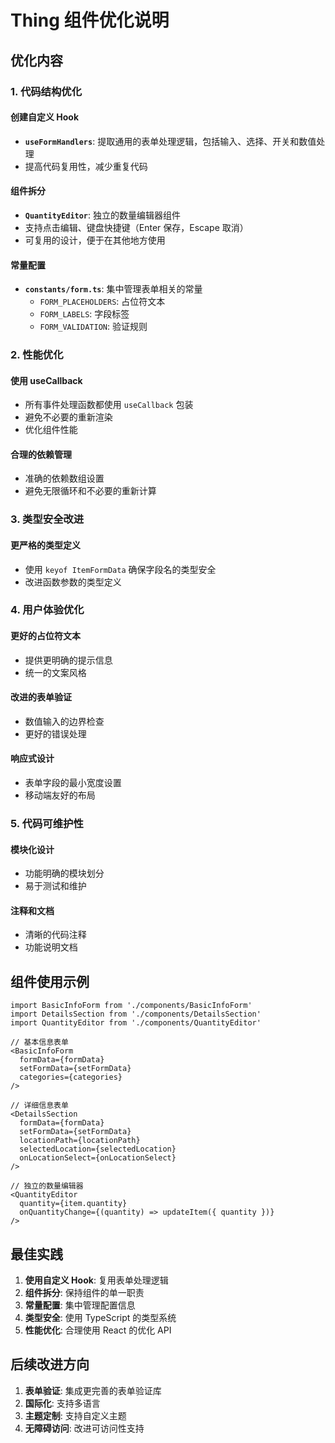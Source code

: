 # Thing 组件优化说明

## 优化内容

### 1. 代码结构优化

#### 创建自定义 Hook
- **`useFormHandlers`**: 提取通用的表单处理逻辑，包括输入、选择、开关和数值处理
- 提高代码复用性，减少重复代码

#### 组件拆分
- **`QuantityEditor`**: 独立的数量编辑器组件
- 支持点击编辑、键盘快捷键（Enter 保存，Escape 取消）
- 可复用的设计，便于在其他地方使用

#### 常量配置
- **`constants/form.ts`**: 集中管理表单相关的常量
  - `FORM_PLACEHOLDERS`: 占位符文本
  - `FORM_LABELS`: 字段标签
  - `FORM_VALIDATION`: 验证规则

### 2. 性能优化

#### 使用 useCallback
- 所有事件处理函数都使用 `useCallback` 包装
- 避免不必要的重新渲染
- 优化组件性能

#### 合理的依赖管理
- 准确的依赖数组设置
- 避免无限循环和不必要的重新计算

### 3. 类型安全改进

#### 更严格的类型定义
- 使用 `keyof ItemFormData` 确保字段名的类型安全
- 改进函数参数的类型定义

### 4. 用户体验优化

#### 更好的占位符文本
- 提供更明确的提示信息
- 统一的文案风格

#### 改进的表单验证
- 数值输入的边界检查
- 更好的错误处理

#### 响应式设计
- 表单字段的最小宽度设置
- 移动端友好的布局

### 5. 代码可维护性

#### 模块化设计
- 功能明确的模块划分
- 易于测试和维护

#### 注释和文档
- 清晰的代码注释
- 功能说明文档

## 组件使用示例

```tsx
import BasicInfoForm from './components/BasicInfoForm'
import DetailsSection from './components/DetailsSection'
import QuantityEditor from './components/QuantityEditor'

// 基本信息表单
<BasicInfoForm
  formData={formData}
  setFormData={setFormData}
  categories={categories}
/>

// 详细信息表单
<DetailsSection
  formData={formData}
  setFormData={setFormData}
  locationPath={locationPath}
  selectedLocation={selectedLocation}
  onLocationSelect={onLocationSelect}
/>

// 独立的数量编辑器
<QuantityEditor
  quantity={item.quantity}
  onQuantityChange={(quantity) => updateItem({ quantity })}
/>
```

## 最佳实践

1. **使用自定义 Hook**: 复用表单处理逻辑
2. **组件拆分**: 保持组件的单一职责
3. **常量配置**: 集中管理配置信息
4. **类型安全**: 使用 TypeScript 的类型系统
5. **性能优化**: 合理使用 React 的优化 API

## 后续改进方向

1. **表单验证**: 集成更完善的表单验证库
2. **国际化**: 支持多语言
3. **主题定制**: 支持自定义主题
4. **无障碍访问**: 改进可访问性支持 